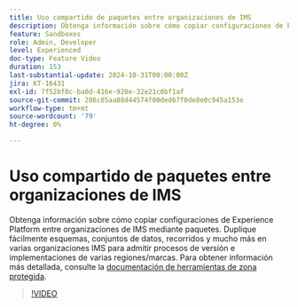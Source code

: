 ```yaml
---
title: Uso compartido de paquetes entre organizaciones de IMS
description: Obtenga información sobre cómo copiar configuraciones de Experience Platform entre organizaciones de IMS mediante paquetes. Duplique fácilmente esquemas, conjuntos de datos, recorridos y mucho más en varias organizaciones IMS para admitir implementaciones de varias regiones y marcas.
feature: Sandboxes
role: Admin, Developer
level: Experienced
doc-type: Feature Video
duration: 153
last-substantial-update: 2024-10-31T00:00:00Z
jira: KT-16431
exl-id: 7f52bf0c-ba0d-416e-920e-32e21c0bf1af
source-git-commit: 286c85aa88d44574f00ded67f0de8e0c945a153e
workflow-type: tm+mt
source-wordcount: '79'
ht-degree: 0%

---
```


# Uso compartido de paquetes entre organizaciones de IMS

Obtenga información sobre cómo copiar configuraciones de Experience Platform entre organizaciones de IMS mediante paquetes. Duplique fácilmente esquemas, conjuntos de datos, recorridos y mucho más en varias organizaciones IMS para admitir procesos de versión e implementaciones de varias regiones/marcas. Para obtener información más detallada, consulte la [documentación de herramientas de zona protegida](https://experienceleague.adobe.com/es/docs/experience-platform/sandbox/ui/sharing-packages-across-orgs).

>[!VIDEO](https://video.tv.adobe.com/v/3443920/?learn=on&enablevpops&captions=spa)
